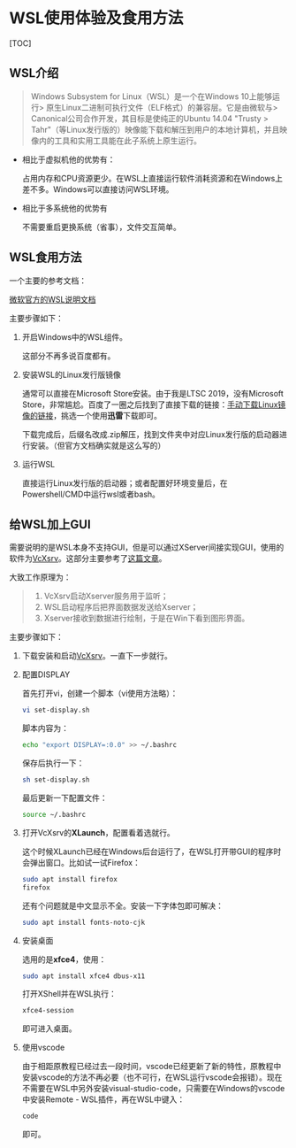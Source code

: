 # WSL使用体验及食用方法

[TOC]

## WSL介绍
> Windows Subsystem for Linux（WSL）是一个在Windows 10上能够运行> 原生Linux二进制可执行文件（ELF格式）的兼容层。它是由微软与> Canonical公司合作开发，其目标是使纯正的Ubuntu 14.04 "Trusty > Tahr"（等Linux发行版的）映像能下载和解压到用户的本地计算机，并且映像内的工具和实用工具能在此子系统上原生运行。

- 相比于虚拟机他的优势有：

    占用内存和CPU资源更少。在WSL上直接运行软件消耗资源和在Windows上差不多。Windows可以直接访问WSL环境。

- 相比于多系统他的优势有 

    不需要重启更换系统（省事），文件交互简单。

## WSL食用方法
一个主要的参考文档：

[微软官方的WSL说明文档](https://docs.microsoft.com/en-us/windows/wsl/install-on-server)

主要步骤如下：

1. 开启Windows中的WSL组件。

    这部分不再多说百度都有。

2. 安装WSL的Linux发行版镜像

    通常可以直接在Microsoft Store安装。由于我是LTSC 2019，没有Microsoft Store，非常尴尬。百度了一圈之后找到了直接下载的链接：[手动下载Linux镜像的链接](https://docs.microsoft.com/en-us/windows/wsl/install-manual)，挑选一个使用**迅雷**下载即可。

    下载完成后，后缀名改成.zip解压，找到文件夹中对应Linux发行版的启动器进行安装。（但官方文档确实就是这么写的）

3. 运行WSL

    直接运行Linux发行版的启动器；或者配置好环境变量后，在Powershell/CMD中运行wsl或者bash。

## 给WSL加上GUI
需要说明的是WSL本身不支持GUI，但是可以通过XServer间接实现GUI，使用的软件为[VcXsrv](https://sourceforge.net/projects/vcxsrv/)。这部分主要参考了[这篇文章](https://blog.csdn.net/w_weilan/article/details/82862913)。

大致工作原理为：
> 1. VcXsrv启动Xserver服务用于监听；
> 2. WSL启动程序后把界面数据发送给Xserver；
> 3. Xserver接收到数据进行绘制，于是在Win下看到图形界面。

主要步骤如下：
1. 下载安装和启动[VcXsrv](https://sourceforge.net/projects/vcxsrv/)。一直下一步就行。
   
2. 配置DISPLAY
   
    首先打开vi，创建一个脚本（vi使用方法略）：
    ```bash
    vi set-display.sh
    ```

    脚本内容为：
    ```bash
    echo "export DISPLAY=:0.0" >> ~/.bashrc
    ```

    保存后执行一下：
    ```bash
    sh set-display.sh
    ```

    最后更新一下配置文件：
    ```bash
    source ~/.bashrc
    ```

3. 打开VcXsrv的**XLaunch**，配置看着选就行。

    这个时候XLaunch已经在Windows后台运行了，在WSL打开带GUI的程序时会弹出窗口。比如试一试Firefox：
    ```bash
    sudo apt install firefox
    firefox
    ```
    还有个问题就是中文显示不全。安装一下字体包即可解决：
    ```bash
    sudo apt install fonts-noto-cjk
    ```

4. 安装桌面
   
    选用的是**xfce4**，使用：
    ```bash
    sudo apt install xfce4 dbus-x11
    ```

    打开XShell并在WSL执行：
    ```bash
    xfce4-session
    ```
    即可进入桌面。

5. 使用vscode
   
    由于相距原教程已经过去一段时间，vscode已经更新了新的特性，原教程中安装vscode的方法不再必要（也不可行，在WSL运行vscode会报错）。现在不需要在WSL中另外安装visual-studio-code，只需要在Windows的vscode中安装Remote - WSL插件，再在WSL中键入：
    ```bash
    code
    ```
    即可。